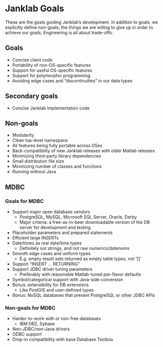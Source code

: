 # Janklab Goals

These are the goals guiding Janklab’s development. In addition to goals, we explicitly define non-goals, the things we are willing to give up in order to achieve our goals. Engineering is all about trade-offs.

## Goals

* Concise client code
* Portability of non-OS-specific features
* Support for useful OS-specific features
* Support for polymorphic programming
* Avoiding edge cases and “discontinuities” in our data types

## Secondary goals

* Concise Janklab implementation code

## Non-goals

* Modularity
* Clean top-level namespace
* All features being fully portable across OSes
* Back-compatibility of new Janklab releases with older Matlab releases
* Minimizing third-party library dependencies
* Small distribution file size
* Minimizing number of classes and functions
* Running without Java

## MDBC

### Goals for MDBC

* Support major open database vendors
  * PostgreSQL, MySQL, Microsoft SQL Server, Oracle, Derby
  * Major criteria: a free-as-in-beer downloadable version of the DB server for development and testing
* Placeholder parameters and prepared statements
* Efficient large INSERTs
* Date/times as real date/time types
  * Definitely not strings, and not raw numerics/datenums
* Smooth edge cases and uniform types
  * E.g. empty result sets returned as empty table types, not '[]'
* Support “INSERT ... RETURNING”
* Support JDBC driver tuning parameters
  * Preferably with reasonable Matlab-tuned per-flavor defaults
* Symbol/categorical support with Java-side conversion
* Bonus: extensibility for DB extensions
  * Like PostGIS and user-defined types
* Bonus: NoSQL databases that present PostgreSQL or other JDBC APIs

### Non-goals for MDBC

* Harder-to-work-with or non-free databases
  * IBM DB2, Sybase
* Non-JDBC/non-Java drivers
* ODBC support
* Drop-in compatibility with base Database Toolbox
